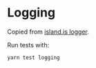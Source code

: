 # Logging

Copied from [island.is logger](https://github.com/island-is/island.is/tree/main/libs/logging).

Run tests with:

```bash
yarn test logging
```
